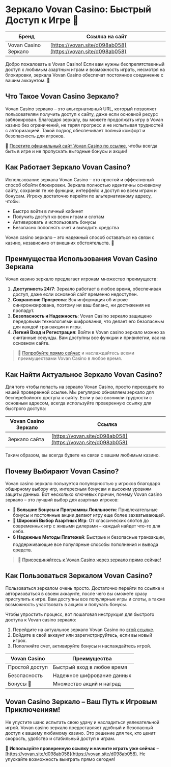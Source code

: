 # Зеркало Vovan Casino: Быстрый Доступ к Игре 🎰

| **Бренд**           | **Ссылка на сайт**                |
|---------------------|------------------------------------|
| Vovan Casino Зеркало | [https://vovan.site/d098ab058](https://vovan.site/d098ab058) |

Добро пожаловать в Vovan Casino! Если вам нужны беспрепятственный доступ к любимым азартным играм и возможность играть, несмотря на блокировки, зеркала Vovan Casino обеспечат постоянное соединение с вашим аккаунтом. 🎲

## Что Такое Vovan Casino Зеркало?

Vovan Casino зеркало – это альтернативный URL, который позволяет пользователям получить доступ к сайту, даже если основной ресурс заблокирован. Благодаря зеркалу, вы можете продолжать игру в Vovan казино без ограничений, не теряя прогресс и не испытывая трудностей с авторизацией. Такой подход обеспечивает полный комфорт и безопасность для игроков.

🔗 [Посетите официальный сайт Vovan Casino по ссылке](https://vovan.site/d098ab058), чтобы всегда быть в игре и не пропускать выгодные бонусы и акции!

## Как Работает Зеркало Vovan Casino?

Использование зеркала Vovan Casino – это простой и эффективный способ обойти блокировки. Зеркала полностью идентичны основному сайту, сохраняя те же функции, интерфейс и доступ ко всем играм и бонусам. Игроку достаточно перейти по альтернативному адресу, чтобы:

- Быстро войти в личный кабинет
- Получить доступ ко всем играм и слотам
- Активировать и использовать бонусы
- Безопасно пополнять счет и выводить средства

Vovan casino зеркало – это надежный способ оставаться на связи с казино, независимо от внешних обстоятельств. 🎰

## Преимущества Использования Vovan Casino Зеркала

Vovan казино зеркало предлагает игрокам множество преимуществ:

1. **Доступность 24/7**: Зеркало работает в любое время, обеспечивая доступ, даже если основной сайт временно недоступен.
2. **Сохранение Прогресса**: Вся информация об игроке синхронизирована, поэтому ни ваш баланс, ни достижения не пропадут.
3. **Безопасность и Надежность**: Vovan Casino зеркало защищено передовыми технологиями шифрования, что делает его безопасным для каждой транзакции и игры.
4. **Легкий Вход и Регистрация**: Войти в Vovan casino зеркало можно за считанные секунды. Вам доступны все функции и привилегии, как на основном сайте.

> 📌 [Попробуйте прямо сейчас](https://vovan.site/d098ab058) и наслаждайтесь всеми преимуществами Vovan Casino в любое время.

## Как Найти Актуальное Зеркало Vovan Casino?

Для того чтобы попасть на зеркало Vovan Casino, просто переходите по нашей проверенной ссылке. Мы регулярно обновляем зеркало для бесперебойного доступа к сайту. Если у вас возникли трудности с основным адресом, всегда используйте проверенную ссылку для быстрого доступа:

| **Vovan Casino Зеркало** | **Ссылка**                               |
|--------------------------|------------------------------------------|
| Зеркало сайта            | [https://vovan.site/d098ab058](https://vovan.site/d098ab058) |

Таким образом, вы всегда будете на связи с вашим любимым казино.

## Почему Выбирают Vovan Casino?

Vovan casino зеркало пользуется популярностью у игроков благодаря обширному выбору игр, интересным бонусам и высоким уровням защиты данных. Вот несколько ключевых причин, почему Vovan casino зеркало – это лучший выбор для азартных игроков:

- 🎁 **Большие Бонусы и Программы Лояльности**: Привлекательные бонусы и постоянные акции делают игру еще более захватывающей.
- 🎲 **Широкий Выбор Азартных Игр**: От классических слотов до современных игр с живыми дилерами – каждый найдет что-то для себя.
- 🔒 **Надежные Методы Платежей**: Быстрые и безопасные транзакции, поддерживающие все популярные способы пополнения и вывода средств.

> 🔗 [Присоединяйтесь к Vovan Casino через зеркало прямо сейчас!](https://vovan.site/d098ab058)

## Как Пользоваться Зеркалом Vovan Casino?

Пользоваться зеркалом очень просто. Достаточно перейти по ссылке и авторизоваться в своем аккаунте, после чего вы сможете сразу приступить к игре. Вам доступны все популярные игры и слоты, а также возможность участвовать в акциях и получать бонусы.

Чтобы упростить процесс, вот пошаговая инструкция для быстрого доступа к Vovan casino зеркало:

1. Перейдите на актуальное зеркало Vovan Casino по [этой ссылке](https://vovan.site/d098ab058).
2. Войдите в свой аккаунт или зарегистрируйтесь, если вы новый игрок.
3. Пополняйте счет, активируйте бонусы и наслаждайтесь игрой.

| **Vovan Casino** | **Преимущества**               |
|------------------|--------------------------------|
| Простой доступ   | Быстрый вход в любое время     |
| Безопасность     | Надежное шифрование данных     |
| Бонусы 🎉        | Множество акций и наград       |

## Vovan Casino Зеркало – Ваш Путь к Игровым Приключениям!

Не упустите шанс испытать свою удачу и насладиться увлекательной игрой. Vovan casino зеркало предоставляет удобный и безопасный доступ к вашему любимому казино. Это решение для тех, кто ценит скорость, удобство и стабильный доступ к играм.

📌 **Используйте проверенную ссылку и начните играть уже сейчас** – [https://vovan.site/d098ab058](https://vovan.site/d098ab058). Не упускайте возможность выиграть прямо сегодня!
